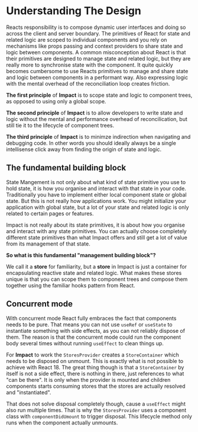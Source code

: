 # Understanding The Design

Reacts responsibility is to compose dynamic user interfaces and doing so across the client and server boundary. The primitives of React for state and related logic are scoped to individual components and you rely on mechanisms like props passing and context providers to share state and logic between components. A common misconception about React is that their primitives are designed to manage state and related logic, but they are really more to synchronise state with the component. It quite quickly becomes cumbersome to use Reacts primitives to manage and share state and logic between components in a performant way. Also expressing logic with the mental overhead of the reconciliation loop creates friction.

**The first principle** of **Impact** is to scope state and logic to component trees, as opposed to using only a global scope.

**The second principle** of **Impact** is to allow developers to write state and logic without the mental and performance overhead of reconcilication, but still tie it to the lifecycle of component trees.

**The third principle** of **Impact** is to minimze indirection when navigating and debugging code. In other words you should ideally always be a single intellisense click away from finding the origin of state and logic.

## The fundamental building block

State Mangement is not only about what kind of state primitive you use to hold state, it is how you organise and interact with that state in your code. Traditionally you have to implement either local component state or global state. But this is not really how applications work. You might initialize your application with global state, but a lot of your state and related logic is only related to certain pages or features.

Impact is not really about its state primitives, it is about how you organise and interact with any state primitives. You can actually choose completely different state primitives than what Impact offers and still get a lot of value from its management of that state.

**So what is this fundamental "management building block"?**

We call it a **store** for familiarity, but a **store** in Impact is just a container for encapsulating reactive state and related logic. What makes these stores unique is that you can scope them to component trees and compose them together using the familiar hooks pattern from React.

## Concurrent mode

With concurrent mode React fully embraces the fact that components needs to be pure. That means you can not use `useRef` or `useState` to instantiate something with side effects, as you can not reliably dispose of them. The reason is that the concurrent mode could run the component body several times without running `useEffect` to clean things up.

For **Impact** to work the `StoresProvider` creates a `StoreContainer` which needs to be disposed on unmount. This is exactly what is not possible to achieve with React 18. The great thing though is that a `StoreContainer` by itself is not a side effect, there is nothing in there, just references to what "can be there". It is only when the provider is mounted and children components starts consuming stores that the stores are actually resolved and "instantiated".

That does not solve disposal completely though, cause a `useEffect` might also run multiple times. That is why the `StoresProvider` uses a component class with `componentDidUmount` to trigger disposal. This lifecycle method only runs when the component actually unmounts.

